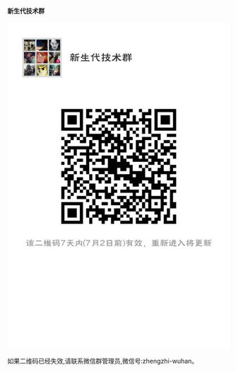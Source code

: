 #### 新生代技术群

![新生代技术群](https://raw.githubusercontent.com/NewGenerationTechnologyGroup/Technology-Sharing/master/image/newgenerationtechgroup.jpg)

如果二维码已经失效,请联系微信群管理员,微信号:zhengzhi-wuhan。
